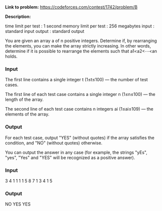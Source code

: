 **Link to problem:** https://codeforces.com/contest/1742/problem/B

**Description:**

time limit per test : 1 second
memory limit per test : 256 megabytes
input : standard input
output : standard output

You are given an array a of n positive integers. Determine if, by rearranging the elements, you can make the array strictly increasing. In other words, determine if it is possible to rearrange the elements such that a1<a2<⋯<an holds.


### Input

The first line contains a single integer t (1≤t≤100) — the number of test cases.

The first line of each test case contains a single integer n (1≤n≤100) — the length of the array.

The second line of each test case contains n integers ai (1≤ai≤109) — the elements of the array.

### Output

For each test case, output "YES" (without quotes) if the array satisfies the condition, and "NO" (without quotes) otherwise.

You can output the answer in any case (for example, the strings "yEs", "yes", "Yes" and "YES" will be recognized as a positive answer).

### Input

3
4
1 1 1 1
5
8 7 1 3 4
1
5



### Output

NO
YES
YES



